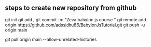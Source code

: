
## steps to create new repository from github 

git init
git add ,
git commit -m "Zeva babylon js course "
git remote add origin https://github.com/adssidhu86/BabylonJsTutorial.git
git push -u origin main



 git pull origin main --allow-unrelated-histories